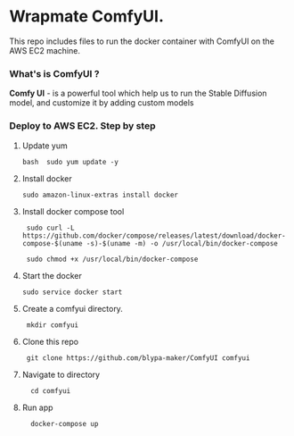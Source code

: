 # Wrapmate ComfyUI. 


This repo includes files to run the docker container with ComfyUI on the AWS EC2 machine. 

### What's is ComfyUI ? 

**Comfy UI** - is a powerful tool which help us to run the Stable Diffusion model, and customize it by adding custom models


### Deploy to AWS EC2. Step by step 

1. Update yum
 
       bash  sudo yum update -y

2. Install docker

       sudo amazon-linux-extras install docker

3. Install docker compose tool

        sudo curl -L https://github.com/docker/compose/releases/latest/download/docker-compose-$(uname -s)-$(uname -m) -o /usr/local/bin/docker-compose

        sudo chmod +x /usr/local/bin/docker-compose

4. Start the docker
   

       sudo service docker start

5. Create a comfyui directory.

        mkdir comfyui
       

6. Clone this repo

        git clone https://github.com/blypa-maker/ComfyUI comfyui

7. Navigate to directory

         cd comfyui

8. Run app

         docker-compose up

   
